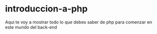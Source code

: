# introduccion-a-php
Aqui te voy a mostrar todo lo que debes saber de php para comenzar en este mundo del back-end
